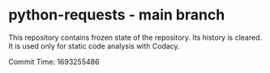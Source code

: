 # python-requests - main branch

This repository contains frozen state of the repository.
Its history is cleared. It is used only for static code
analysis with Codacy.

Commit Time: 1693255486